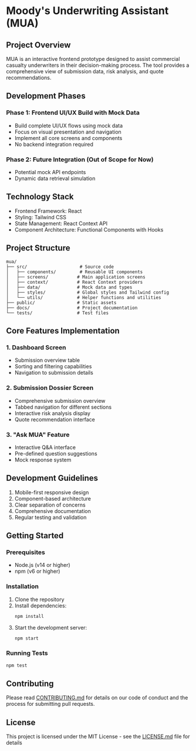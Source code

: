 # Moody's Underwriting Assistant (MUA)

## Project Overview
MUA is an interactive frontend prototype designed to assist commercial casualty underwriters in their decision-making process. The tool provides a comprehensive view of submission data, risk analysis, and quote recommendations.

## Development Phases

### Phase 1: Frontend UI/UX Build with Mock Data
- Build complete UI/UX flows using mock data
- Focus on visual presentation and navigation
- Implement all core screens and components
- No backend integration required

### Phase 2: Future Integration (Out of Scope for Now)
- Potential mock API endpoints
- Dynamic data retrieval simulation

## Technology Stack
- Frontend Framework: React
- Styling: Tailwind CSS
- State Management: React Context API
- Component Architecture: Functional Components with Hooks

## Project Structure
```
mua/
├── src/                    # Source code
│   ├── components/         # Reusable UI components
│   ├── screens/           # Main application screens
│   ├── context/           # React Context providers
│   ├── data/              # Mock data and types
│   ├── styles/            # Global styles and Tailwind config
│   └── utils/             # Helper functions and utilities
├── public/                # Static assets
├── docs/                  # Project documentation
└── tests/                 # Test files
```

## Core Features Implementation

### 1. Dashboard Screen
- Submission overview table
- Sorting and filtering capabilities
- Navigation to submission details

### 2. Submission Dossier Screen
- Comprehensive submission overview
- Tabbed navigation for different sections
- Interactive risk analysis display
- Quote recommendation interface

### 3. "Ask MUA" Feature
- Interactive Q&A interface
- Pre-defined question suggestions
- Mock response system

## Development Guidelines
1. Mobile-first responsive design
2. Component-based architecture
3. Clear separation of concerns
4. Comprehensive documentation
5. Regular testing and validation

## Getting Started

### Prerequisites
- Node.js (v14 or higher)
- npm (v6 or higher)

### Installation
1. Clone the repository
2. Install dependencies:
   ```bash
   npm install
   ```
3. Start the development server:
   ```bash
   npm start
   ```

### Running Tests
```bash
npm test
```

## Contributing
Please read [CONTRIBUTING.md](CONTRIBUTING.md) for details on our code of conduct and the process for submitting pull requests.

## License
This project is licensed under the MIT License - see the [LICENSE.md](LICENSE.md) file for details 